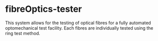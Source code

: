 # fibreOptics-tester
This system allows for the testing of optical fibres for a fully automated optomechanical test facility. Each fibres are individually tested using the ring test method.

